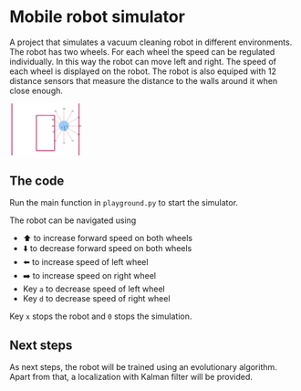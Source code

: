 # Mobile robot simulator

A project that simulates a vacuum cleaning robot in different environments.
The robot has two wheels. For each wheel the speed can be regulated individually. In this way the robot can move left and right. The speed of each wheel is displayed on the robot.
The robot is also equiped with 12 distance sensors that measure the distance to the walls around it when close enough.

<img src="robot-example.png" width=25% height=25%>

## The code
Run the main function in `playground.py` to start the simulator.

The robot can be navigated using 
- :arrow_up: to increase forward speed on both wheels
- :arrow_down: to decrease forward speed on both wheels
- :arrow_left: to increase speed of left wheel
- :arrow_right: to increase speed on right wheel
- Key `a` to decrease speed of left wheel
- Key `d` to decrease speed of right wheel

Key `x` stops the robot and `0` stops the simulation.

## Next steps
As next steps, the robot will be trained using an evolutionary algorithm. Apart from that, a localization with Kalman filter will be provided.
